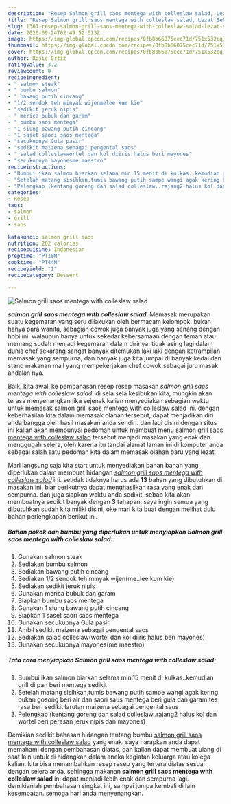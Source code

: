 ```yaml
---
description: "Resep Salmon grill saos mentega with colleslaw salad, Lezat Sekali"
title: "Resep Salmon grill saos mentega with colleslaw salad, Lezat Sekali"
slug: 1361-resep-salmon-grill-saos-mentega-with-colleslaw-salad-lezat-sekali
date: 2020-09-24T02:49:52.513Z
image: https://img-global.cpcdn.com/recipes/0fb8b66075cec71d/751x532cq70/salmon-grill-saos-mentega-with-colleslaw-salad-foto-resep-utama.jpg
thumbnail: https://img-global.cpcdn.com/recipes/0fb8b66075cec71d/751x532cq70/salmon-grill-saos-mentega-with-colleslaw-salad-foto-resep-utama.jpg
cover: https://img-global.cpcdn.com/recipes/0fb8b66075cec71d/751x532cq70/salmon-grill-saos-mentega-with-colleslaw-salad-foto-resep-utama.jpg
author: Rosie Ortiz
ratingvalue: 3.2
reviewcount: 9
recipeingredient:
- " salmon steak"
- " bumbu salmon"
- " bawang putih cincang"
- "1/2 sendok teh minyak wijenmelee kum kie"
- "sedikit jeruk nipis"
- " merica bubuk dan garam"
- " bumbu saos mentega"
- "1 siung bawang putih cincang"
- "1 saset saori saos mentega"
- "secukupnya Gula pasir"
- "sedikit maizena sebagai pengental saos"
- " salad colleslawwortel dan kol diiris halus beri mayones"
- "secukupnya mayonesme maestro"
recipeinstructions:
- "Bumbui ikan salmon biarkan selama min.15 menit di kulkas..kemudian grill di pan beri mentega sedikit"
- "Setelah matang sisihkan,tumis bawang putih sampe wangi agak kering bukan gosong beri air dan saori saus mentega beri gula dan garam tes rasa beri sedikit larutan maizena sebagai pengental saus"
- "Pelengkap (kentang goreng dan salad colleslaw..rajang2 halus kol dan wortel beri perasan jeruk nipis dan mayones)"
categories:
- Resep
tags:
- salmon
- grill
- saos

katakunci: salmon grill saos 
nutrition: 202 calories
recipecuisine: Indonesian
preptime: "PT18M"
cooktime: "PT44M"
recipeyield: "1"
recipecategory: Dessert

---
```



![Salmon grill saos mentega with colleslaw salad](https://img-global.cpcdn.com/recipes/0fb8b66075cec71d/751x532cq70/salmon-grill-saos-mentega-with-colleslaw-salad-foto-resep-utama.jpg)

<b><i>salmon grill saos mentega with colleslaw salad</i></b>, Memasak merupakan suatu kegemaran yang seru dilakukan oleh bermacam kelompok. bukan hanya para wanita, sebagian cowok juga banyak juga yang senang dengan hobi ini. walaupun hanya untuk sekedar kebersamaan dengan teman atau memang sudah menjadi kegemaran dalam dirinya. tidak asing lagi dalam dunia chef sekarang sangat banyak ditemukan laki laki dengan ketrampilan memasak yang sempurna, dan banyak juga kita jumpai di banyak kedai dan stand makanan mall yang mempekerjakan chef cowok sebagai juru masak andalan nya.



Baik, kita awali ke pembahasan resep resep masakan <i>salmon grill saos mentega with colleslaw salad</i>. di sela sela kesibukan kita, mungkin akan terasa menyenangkan jika sejenak kalian menyediakan sebagian waktu untuk memasak salmon grill saos mentega with colleslaw salad ini. dengan keberhasilan kita dalam memasak olahan tersebut, dapat menjadikan diri anda bangga oleh hasil masakan anda sendiri. dan lagi disini dengan situs ini kalian akan mempunyai pedoman untuk membuat menu <u>salmon grill saos mentega with colleslaw salad</u> tersebut menjadi masakan yang enak dan menggugah selera, oleh karena itu tandai alamat laman ini di komputer anda sebagai salah satu pedoman kita dalam memasak olahan baru yang lezat.


Mari langsung saja kita start untuk menyediakan bahan bahan yang diperlukan dalam membuat hidangan <u><i>salmon grill saos mentega with colleslaw salad</i></u> ini. setidak tidaknya harus ada <b>13</b> bahan yang dibutuhkan di masakan ini. biar berikutnya dapat menghasilkan rasa yang enak dan sempurna. dan juga siapkan waktu anda sedikit, sebab kita akan membuatnya sedikit banyak dengan <b>3</b> tahapan. saya ingin semua yang dibutuhkan sudah kita miliki disini, oke mari kita buat dengan melihat dulu bahan perlengkapan berikut ini.

<!--inarticleads1-->

##### Bahan pokok dan bumbu yang diperlukan untuk menyiapkan Salmon grill saos mentega with colleslaw salad:

1. Gunakan  salmon steak
1. Sediakan  bumbu salmon
1. Sediakan  bawang putih cincang
1. Sediakan 1/2 sendok teh minyak wijen(me..lee kum kie)
1. Sediakan sedikit jeruk nipis
1. Gunakan  merica bubuk dan garam
1. Siapkan  bumbu saos mentega
1. Gunakan 1 siung bawang putih cincang
1. Siapkan 1 saset saori saos mentega
1. Gunakan secukupnya Gula pasir
1. Ambil sedikit maizena sebagai pengental saos
1. Sediakan  salad colleslaw(wortel dan kol diiris halus beri mayones)
1. Gunakan secukupnya mayones(me maestro)




<!--inarticleads2-->

##### Tata cara menyiapkan Salmon grill saos mentega with colleslaw salad:

1. Bumbui ikan salmon biarkan selama min.15 menit di kulkas..kemudian grill di pan beri mentega sedikit
1. Setelah matang sisihkan,tumis bawang putih sampe wangi agak kering bukan gosong beri air dan saori saus mentega beri gula dan garam tes rasa beri sedikit larutan maizena sebagai pengental saus
1. Pelengkap (kentang goreng dan salad colleslaw..rajang2 halus kol dan wortel beri perasan jeruk nipis dan mayones)




Demikian sedikit bahasan hidangan tentang bumbu <u>salmon grill saos mentega with colleslaw salad</u> yang enak. saya harapkan anda dapat memahami dengan pembahasan diatas, dan kalian dapat membuat ulang di saat lain untuk di hidangkan dalam aneka kegiatan keluarga atau kolega kalian. kita bisa menambahkan resep resep yang tertera diatas sesuai dengan selera anda, sehingga makanan <b>salmon grill saos mentega with colleslaw salad</b> ini dapat menjadi lebih enak dan sempurna lagi. demikianlah pembahasan singkat ini, sampai jumpa kembali di lain kesempatan. semoga hari anda menyenangkan.
